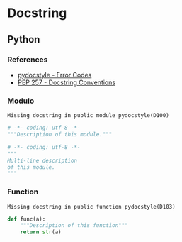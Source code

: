 # Docstring

## Python

### References

- [pydocstyle - Error Codes](http://www.pydocstyle.org/en/stable/error_codes.html)
- [PEP 257 - Docstring Conventions](https://www.python.org/dev/peps/pep-0257/)

### Modulo

```log
Missing docstring in public module pydocstyle(D100)
```

```py
# -*- coding: utf-8 -*-
"""Description of this module."""
```

```py
# -*- coding: utf-8 -*-
"""
Multi-line description
of this module.
"""
```

### Function

```log
Missing docstring in public function pydocstyle(D103)
```

```py
def func(a):
    """Description of this function"""
    return str(a)
```
